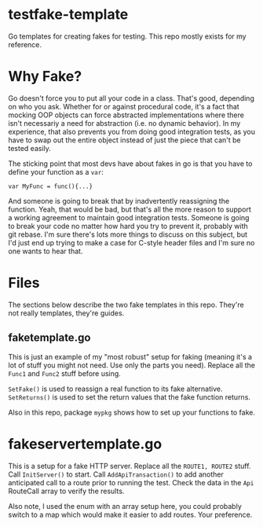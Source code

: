 # testfake-template
Go templates for creating fakes for testing. This repo mostly exists for my reference. 

# Why Fake?
Go doesn't force you to put all your code in a class. That's good, depending on who you ask. Whether for or against procedural code, it's a fact that mocking OOP objects can force abstracted implementations where there isn't necessariy a need for abstraction (i.e. no dynamic behavior). In my experience, that also prevents you from doing good integration tests, as you have to swap out the entire object instead of just the piece that can't be tested easily. 

The sticking point that most devs have about fakes in go is that you have to define your function as a `var`:

`var MyFunc = func(){...}`

And someone is going to break that by inadvertently reassigning the function. Yeah, that would be bad, but that's all the more reason to support a working agreement to maintain good integration tests. Someone is going to break your code no matter how hard you try to prevent it, probably with git rebase. I'm sure there's lots more things to discuss on this subject, but I'd just end up trying to make a case for C-style header files and I'm sure no one wants to hear that.  

# Files 
The sections below describe the two fake templates in this repo. They're not really templates, they're guides. 

## faketemplate.go 
This is just an example of my "most robust" setup for faking (meaning it's a lot of stuff you might not need. Use only the parts you need). Replace all the `Func1` and `Func2` stuff before using. 

`SetFake()` is used to reassign a real function to its fake alternative. 
`SetReturns()` is used to set the return values that the fake function returns. 

Also in this repo, package `mypkg` shows how to set up your functions to fake. 

# fakeservertemplate.go
This is a setup for a fake HTTP server. Replace all the `ROUTE1, ROUTE2` stuff. Call `InitServer()` to start. Call `AddApiTransaction()` to add another anticipated call to a route prior to running the test. Check the data in the `Api` RouteCall array to verify the results.  

Also note, I used the enum with an array setup here, you could probably switch to a map which would make it easier to add routes. Your preference. 
